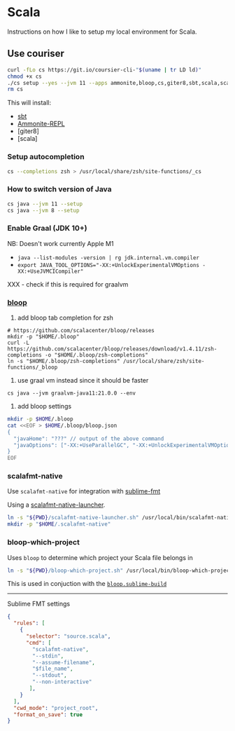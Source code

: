 # Scala

Instructions on how I like to setup my local environment for Scala.

## Use couriser

```bash
curl -fLo cs https://git.io/coursier-cli-"$(uname | tr LD ld)"
chmod +x cs
./cs setup --yes --jvm 11 --apps ammonite,bloop,cs,giter8,sbt,scala,scalafmt
rm cs
```

This will install:

- [sbt](https://www.scala-sbt.org/)
- [Ammonite-REPL](https://ammonite.io/#Ammonite-REPL)
- [giter8]
- [scala]

### Setup autocompletion

```bash
cs --completions zsh > /usr/local/share/zsh/site-functions/_cs
```

### How to switch version of Java

```bash
cs java --jvm 11 --setup
cs java --jvm 8 --setup
```

### Enable Graal (JDK 10+)

NB: Doesn't work currently Apple M1

- `java --list-modules -version | rg jdk.internal.vm.compiler`
- `export JAVA_TOOL_OPTIONS="-XX:+UnlockExperimentalVMOptions -XX:+UseJVMCICompiler"`

XXX - check if this is required for graalvm

### [bloop](https://scalacenter.github.io/bloop/)

1. add bloop tab completion for zsh

```
# https://github.com/scalacenter/bloop/releases
mkdir -p "$HOME/.bloop"
curl -L https://github.com/scalacenter/bloop/releases/download/v1.4.11/zsh-completions -o "$HOME/.bloop/zsh-completions"
ln -s "$HOME/.bloop/zsh-completions" /usr/local/share/zsh/site-functions/_bloop
```

1. use graal vm instead since it should be faster

```
cs java --jvm graalvm-java11:21.0.0 --env
```

1. add bloop settings

```sh
mkdir -p $HOME/.bloop
cat <<EOF > $HOME/.bloop/bloop.json
{
  "javaHome": "???" // output of the above command
  "javaOptions": ["-XX:+UseParallelGC", "-XX:+UnlockExperimentalVMOptions", "-XX:+UseJVMCICompiler"]
}
EOF
```

### scalafmt-native

Use `scalafmt-native` for integration with [sublime-fmt](https://github.com/mitranim/sublime-fmt)

Using a [scalafmt-native-launcher](./scalafmt-native-launcher.sh).

```bash
ln -s "${PWD}/scalafmt-native-launcher.sh" /usr/local/bin/scalafmt-native
mkdir -p "$HOME/.scalafmt-native"
```

### bloop-which-project

Uses `bloop` to determine which project your Scala file belongs in

```bash
ln -s "${PWD}/bloop-which-project.sh" /usr/local/bin/bloop-which-project
```

This is used in conjuction with the [`bloop.sublime-build`](https://github.com/ninth-dev/SublimeText/blob/master/bloop.sublime-build)

---

Sublime FMT settings

```json
{
  "rules": [
    {
      "selector": "source.scala",
      "cmd": [
        "scalafmt-native",
        "--stdin",
        "--assume-filename",
        "$file_name",
        "--stdout",
        "--non-interactive"
       ],
    }
  ],
  "cwd_mode": "project_root",
  "format_on_save": true
}

```








